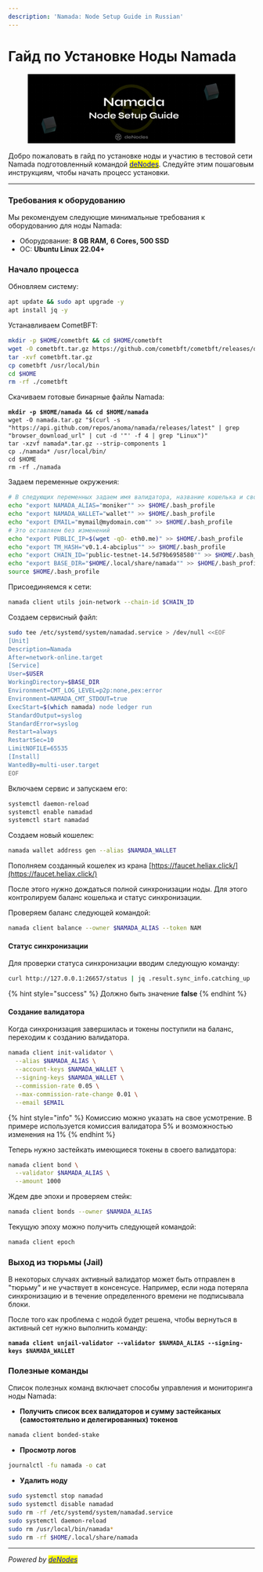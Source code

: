 ```yaml
---
description: 'Namada: Node Setup Guide in Russian'
---
```


# Гайд по Установке Ноды Namada

<figure><img src="../../.gitbook/assets/Twitter header - 9.png" alt=""><figcaption></figcaption></figure>

Добро пожаловать в гайд по установке ноды и участию в тестовой сети Namada подготовленный командой [<mark style="color:blue;">deNodes</mark>](http://denodes.xyz/). Следуйте этим пошаговым инструкциям, чтобы начать процесс установки.

***

### Требования к оборудованию&#x20;

Мы рекомендуем следующие минимальные требования к оборудованию для ноды Namada:&#x20;

* Оборудование: **8 GB RAM,** **6 Cores, 500 SSD**
* ОС: **Ubuntu Linux 22.04+**

### Начало процесса

Обновляем систему:

```bash
apt update && sudo apt upgrade -y
apt install jq -y
```

Устанавливаем CometBFT:

```bash
mkdir -p $HOME/cometbft && cd $HOME/cometbft
wget -O cometbft.tar.gz https://github.com/cometbft/cometbft/releases/download/v0.37.2/cometbft_0.37.2_linux_amd64.tar.gz
tar -xvf cometbft.tar.gz
cp cometbft /usr/local/bin
cd $HOME
rm -rf ./cometbft
```

Скачиваем готовые бинарные файлы Namada:

<pre class="language-bash"><code class="lang-bash"><strong>mkdir -p $HOME/namada &#x26;&#x26; cd $HOME/namada
</strong>wget -O namada.tar.gz "$(curl -s "https://api.github.com/repos/anoma/namada/releases/latest" | grep "browser_download_url" | cut -d '"' -f 4 | grep "Linux")"
tar -xzvf namada*.tar.gz --strip-components 1
cp ./namada* /usr/local/bin/
cd $HOME
rm -rf ./namada
</code></pre>

Задаем переменные окружения:

```bash
# В следующих переменных задаем имя валидатора, название кошелька и свой. уьфшд
echo "export NAMADA_ALIAS="moniker"" >> $HOME/.bash_profile
echo "export NAMADA_WALLET="wallet"" >> $HOME/.bash_profile
echo "export EMAIL="mymail@mydomain.com"" >> $HOME/.bash_profile
# Это оставляем без изменений
echo "export PUBLIC_IP=$(wget -qO- eth0.me)" >> $HOME/.bash_profile
echo "export TM_HASH="v0.1.4-abciplus"" >> $HOME/.bash_profile
echo "export CHAIN_ID="public-testnet-14.5d79b6958580"" >> $HOME/.bash_profile
echo "export BASE_DIR="$HOME/.local/share/namada"" >> $HOME/.bash_profile
source $HOME/.bash_profile
```

Присоединяемся к сети:

```bash
namada client utils join-network --chain-id $CHAIN_ID
```

Создаем сервисный файл:

```bash
sudo tee /etc/systemd/system/namadad.service > /dev/null <<EOF
[Unit]
Description=Namada
After=network-online.target
[Service]
User=$USER
WorkingDirectory=$BASE_DIR
Environment=CMT_LOG_LEVEL=p2p:none,pex:error
Environment=NAMADA_CMT_STDOUT=true
ExecStart=$(which namada) node ledger run 
StandardOutput=syslog
StandardError=syslog
Restart=always
RestartSec=10
LimitNOFILE=65535
[Install]
WantedBy=multi-user.target
EOF
```

Включаем сервис и запускаем его:

```bash
systemctl daemon-reload
systemctl enable namadad
systemctl start namadad
```

Создаем новый кошелек:

```bash
namada wallet address gen --alias $NAMADA_WALLET
```

Пополняем созданный кошелек из крана [https://faucet.heliax.click/](https://faucet.heliax.click/)

После этого нужно дождаться полной синхронизации ноды. Для этого контролируем баланс кошелька и статус синхронизации.

Проверяем баланс следующей командой:

```bash
namada client balance --owner $NAMADA_ALIAS --token NAM
```

#### Статус синхронизации&#x20;

Для проверки статуса синхронизации вводим следующую команду:

```bash
curl http://127.0.0.1:26657/status | jq .result.sync_info.catching_up
```

{% hint style="success" %}
Должно быть значение **false**
{% endhint %}

#### Создание валидатора

Когда синхронизация завершилась и токены поступили на баланс, переходим к созданию валидатора.&#x20;

```bash
namada client init-validator \
  --alias $NAMADA_ALIAS \
  --account-keys $NAMADA_WALLET \
  --signing-keys $NAMADA_WALLET \
  --commission-rate 0.05 \
  --max-commission-rate-change 0.01 \
  --email $EMAIL
```

{% hint style="info" %}
Комиссию можно указать на свое усмотрение. В примере используется комиссия валидатора 5% и возможностью изменения на 1%
{% endhint %}

Теперь нужно застейкать имеющиеся токены в своего валидатора:

```bash
namada client bond \
  --validator $NAMADA_ALIAS \
  --amount 1000
```

Ждем две эпохи и проверяем стейк:

```bash
namada client bonds --owner $NAMADA_ALIAS
```

Текущую эпоху можно получить следующей командой:

```bash
namada client epoch
```

### **Выход из тюрьмы (Jail)**

В некоторых случаях активный валидатор может быть отправлен в "тюрьму" и не участвует в консенсусе. Например, если нода потеряла синхронизацию и в течение определенного времени не подписывала блоки.&#x20;

После того как проблема с нодой будет решена, чтобы вернуться в активный сет нужно выполнить команду:

<pre class="language-bash"><code class="lang-bash"><strong>namada client unjail-validator --validator $NAMADA_ALIAS --signing-keys $NAMADA_WALLET
</strong></code></pre>

### Полезные команды&#x20;

Список полезных команд включает способы управления и мониторинга ноды Namada:&#x20;

* **Получить список всех валидаторов и сумму застейканых (самостоятельно и делегированных) токенов**

```bash
namada client bonded-stake
```

* **Просмотр логов**

```bash
journalctl -fu namada -o cat
```

* **Удалить ноду**

```bash
sudo systemctl stop namadad
sudo systemctl disable namadad
sudo rm -rf /etc/systemd/system/namadad.service
sudo systemctl daemon-reload
sudo rm /usr/local/bin/namada*
sudo rm -rf $HOME/.local/share/namada
```

***

_Powered by_ [_<mark style="color:blue;">deNodes</mark>_](https://twitter.com/\_denodes)
